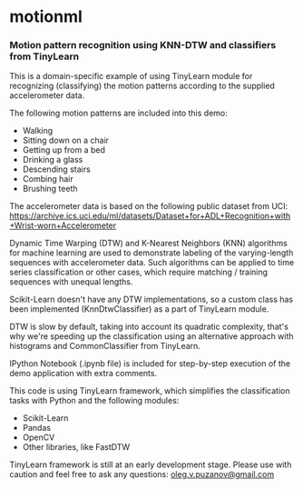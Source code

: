 # motionml
### Motion pattern recognition using KNN-DTW and classifiers from TinyLearn

This is a domain-specific example of using TinyLearn module for recognizing (classifying) the motion patterns according to the supplied accelerometer data. 

The following motion patterns are included into this demo:

* Walking
* Sitting down on a chair
* Getting up from a bed
* Drinking a glass
* Descending stairs
* Combing hair
* Brushing teeth

The accelerometer data is based on the following public dataset from UCI: https://archive.ics.uci.edu/ml/datasets/Dataset+for+ADL+Recognition+with+Wrist-worn+Accelerometer

Dynamic Time Warping (DTW) and K-Nearest Neighbors (KNN) algorithms for machine learning are used
to demonstrate labeling of the varying-length sequences with accelerometer data. Such algorithms can be applied to time series classification or other cases, which require matching / training sequences with unequal lengths.

Scikit-Learn doesn't have any DTW implementations, so a custom class has been implemented (KnnDtwClassifier)
as a part of TinyLearn module.

DTW is slow by default, taking into account its quadratic complexity, that's why we're speeding up the classification
using an alternative approach with histograms and CommonClassifier from TinyLearn.

IPython Notebook (.ipynb file) is included for step-by-step execution of the demo application with extra comments.

This code is using TinyLearn framework, which simplifies the classification tasks with Python and the following modules:

* Scikit-Learn
* Pandas
* OpenCV
* Other libraries, like FastDTW 

TinyLearn framework is still at an early development stage. Please use with caution and feel free to ask any questions: oleg.v.puzanov@gmail.com
